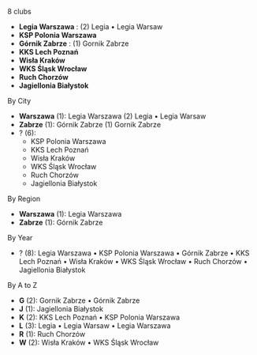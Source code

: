 8 clubs

- **Legia Warszawa** : (2) Legia • Legia Warsaw
- **KSP Polonia Warszawa**
- **Górnik Zabrze** : (1) Gornik Zabrze
- **KKS Lech Poznań**
- **Wisła Kraków**
- **WKS Śląsk Wrocław**
- **Ruch Chorzów**
- **Jagiellonia Białystok**




By City

- **Warszawa** (1): Legia Warszawa  (2) Legia • Legia Warsaw
- **Zabrze** (1): Górnik Zabrze  (1) Gornik Zabrze
- ? (6): 
  - KSP Polonia Warszawa 
  - KKS Lech Poznań 
  - Wisła Kraków 
  - WKS Śląsk Wrocław 
  - Ruch Chorzów 
  - Jagiellonia Białystok 




By Region

- **Warszawa** (1):   Legia Warszawa
- **Zabrze** (1):   Górnik Zabrze




By Year

- ? (8):   Legia Warszawa • KSP Polonia Warszawa • Górnik Zabrze • KKS Lech Poznań • Wisła Kraków • WKS Śląsk Wrocław • Ruch Chorzów • Jagiellonia Białystok






By A to Z

- **G** (2): Gornik Zabrze • Górnik Zabrze
- **J** (1): Jagiellonia Białystok
- **K** (2): KKS Lech Poznań • KSP Polonia Warszawa
- **L** (3): Legia • Legia Warsaw • Legia Warszawa
- **R** (1): Ruch Chorzów
- **W** (2): Wisła Kraków • WKS Śląsk Wrocław




